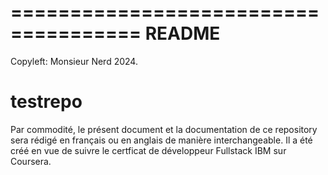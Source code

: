 =====================================
README
=====================================

Copyleft: Monsieur Nerd 2024.

# testrepo
Par commodité, le présent document et la documentation de ce repository sera rédigé en français ou en anglais de manière interchangeable.
Il a été créé en vue de suivre le certficat de développeur Fullstack IBM sur Coursera.
